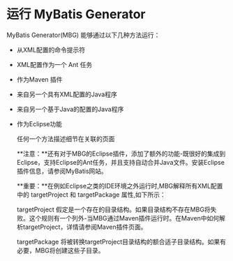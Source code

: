 # 运行 MyBatis Generator

MyBatis Generator(MBG) 能够通过以下几种方法运行：

- 从XML配置的命令提示符

- XML配置作为一个 Ant 任务

- 作为Maven 插件

- 来自另一个具有XML配置的Java程序

- 来自另一个基于Java的配置的Java程序

- 作为Eclipse功能

  任何一个方法描述细节在关联的页面

  **注意：**还有对于MBG的Eclipse插件，添加了额外的功能-既很好的集成到Eclipse，支持Eclipse的Ant任务，并且支持自动合并Java文件。安装Eclipse插件信息，请参阅MyBatis网站。

  **重要：**在例如Eclipse之类的IDE环境之外运行时,MBG解释所有XML配置中的 targetProject 和 targetPackage 属性,如下所示：

  targetProject 假定是一个存在的目录结构。如果目录结构不存在MBG将失败。这个规则有一个列外-当MBG通过Maven插件运行时。在Maven中如何解析targetProject，详情请参阅Maven插件页面。

  targetPackage 将被转换targetProject目录结构的额合适子目录结构。如果有必要，MBG将创建这些子目录。